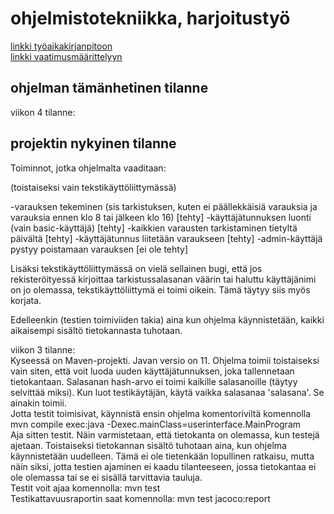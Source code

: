 # ohjelmistotekniikka, harjoitustyö

[linkki työaikakirjanpitoon](https://github.com/masiro918/ot-harjoitustyo/blob/master/tyoaikakirjanpito.md)  
[linkki vaatimusmäärittelyyn](https://github.com/masiro918/ot-harjoitustyo/blob/master/vaatimusmaarittely.md)

## ohjelman tämänhetinen tilanne

viikon 4 tilanne:    

## projektin nykyinen tilanne

Toiminnot, jotka ohjelmalta vaaditaan:    

(toistaiseksi vain tekstikäyttöliittymässä)    

-varauksen tekeminen (sis tarkistuksen, kuten ei päällekkäisiä varauksia ja varauksia ennen klo 8 tai jälkeen klo 16)  [tehty]
-käyttäjätunnuksen luonti (vain basic-käyttäjä) [tehty]
-kaikkien varausten tarkistaminen tietyltä päivältä [tehty]
-käyttäjätunnus liitetään varaukseen [tehty]
-admin-käyttäjä pystyy poistamaan varauksen [ei ole tehty]    

Lisäksi tekstikäyttöliittymässä on vielä sellainen bugi, että jos rekisteröityessä
kirjoittaa tarkistussalasanan väärin tai haluttu käyttäjänimi on jo olemassa, tekstikäyttöliittymä
ei toimi oikein. Tämä täytyy siis myös korjata.    

Edelleenkin (testien toimiviiden takia) aina kun ohjelma käynnistetään, kaikki aikaisempi sisältö tietokannasta tuhotaan.    

viikon 3 tilanne:    
Kyseessä on Maven-projekti. Javan versio on 11. Ohjelma toimii toistaiseksi vain siten, että voit luoda uuden
käyttäjätunnuksen, joka tallennetaan tietokantaan. Salasanan hash-arvo ei toimi kaikille salasanoille (täytyy
selvittää miksi). Kun luot testikäytäjän, käytä vaikka salasanaa 'salasana'. Se ainakin toimii.    
Jotta testit toimisivat, käynnistä ensin ohjelma komentoriviltä komennolla mvn compile exec:java -Dexec.mainClass=userinterface.MainProgram  
Aja sitten testit. Näin varmistetaan, että tietokanta on olemassa, kun testejä ajetaan. Toistaiseksi tietokannan sisältö tuhotaan aina, kun ohjelma käynnistetään uudelleen. Tämä ei ole tietenkään lopullinen
ratkaisu, mutta näin siksi, jotta testien ajaminen ei kaadu tilanteeseen, jossa tietokantaa ei ole olemassa
tai se ei sisällä tarvittavia tauluja.    
Testit voit ajaa komennolla: mvn test  
Testikattavuusraportin saat komennolla: mvn test jacoco:report

